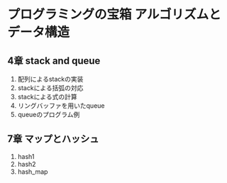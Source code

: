 # プログラミングの宝箱 アルゴリズムとデータ構造

## 4章 stack and queue

1. 配列によるstackの実装
2. stackによる括弧の対応
3. stackによる式の計算
4. リングバッファを用いたqueue
5. queueのプログラム例

## 7章 マップとハッシュ

1. hash1
2. hash2
3. hash_map
